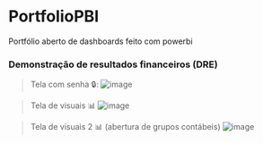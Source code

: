 # PortfolioPBI
Portfólio aberto de dashboards feito com powerbi 

### Demonstração de resultados financeiros (DRE) 

>Tela com senha 🔒:
![image](https://github.com/GleidSolaire/PortfolioPBI/assets/26143356/86d4267c-8b41-4a33-8a9a-dcc3a9eabf3a)

> Tela de visuais 📊
![image](https://github.com/GleidSolaire/PortfolioPBI/assets/26143356/56144f15-1e41-42f4-80b9-60f0667352ee)

> Tela de visuais 2 📊 (abertura de grupos contábeis)
![image](https://github.com/GleidSolaire/PortfolioPBI/assets/26143356/0122f79d-1d04-4cb9-95f9-f0dd126e7193)


